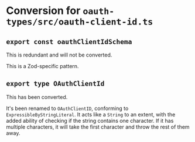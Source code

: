 # Conversion for `oauth-types/src/oauth-client-id.ts`

## `export const oauthClientIdSchema`

This is redundant and will not be converted.

This is a Zod-specific pattern.

## `export type OAuthClientId`

This has been converted.

It's been renamed to `OAuthClientID`, conforming to `ExpressibleByStringLiteral`. It acts like a `String` to an extent, with the added ability of checking if the string contains one character. If it has multiple characters, it will take the first character and throw the rest of them away.
